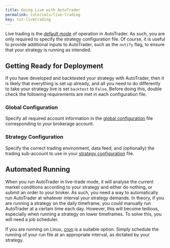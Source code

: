```yaml
---
title: Going Live with AutoTrader
permalink: tutorials/live-trading
key: tut-livetrading
---
```



Live trading is the [default mode](../docs/autotrader) of operation in AutoTrader. As such, you are only 
required to specify the strategy configuration file. Of course, it is useful to provide additional inputs 
to AutoTrader, such as the `notify` flag, to ensure that your strategy is running as intended.


## Getting Ready for Deployment
If you have developed and backtested your strategy with AutoTrader, then it is likely that everything is set 
up already, and all you need to do differently to take your strategy live is set `backtest` to `False`. 
Before doing this, double check the following requirements are met in each configuration file.

### Global Configuration
Specify all required account information in the [global configuration](../docs/configuration-global) file
corresponding to your brokerage account.

### Strategy Configuration
Specify the correct trading environment, data feed, and (optionally) the trading sub-account to use in your
[strategy configuration](../docs/configuration-strategy) file.


## Automated Running
When you run AutoTrader in live-trade mode, it will analyse the current market conditions according to your
strategy and either do nothing, or submit an order to your broker. As such, you need a way to automatically run
AutoTrader at whatever interval your strategy demands. In theory, if you are running a strategy on the daily 
timeframe, you could manually run AutoTrader at a certain time each day. However, this will become tedious, 
especially when running a strategy on lower timeframes. To solve this, you will need a job scheduler.

If you are running on Linux, [cron](https://en.wikipedia.org/wiki/Cron) is a suitable option. Simply schedule 
the running of your run file at an appropriate interval, as dictated by your strategy.

